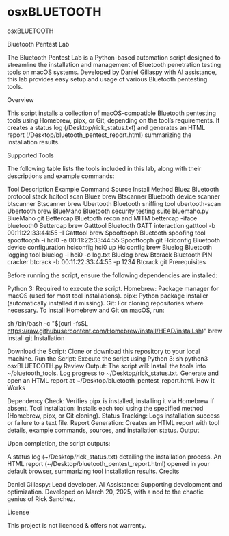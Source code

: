 # osxBLUETOOTH
osxBLUETOOTH

Bluetooth Pentest Lab

The Bluetooth Pentest Lab is a Python-based automation script designed to streamline the installation and management of Bluetooth penetration testing tools on macOS systems. Developed by Daniel Gillaspy with AI assistance, this lab provides easy setup and usage of various Bluetooth pentesting tools.

Overview

This script installs a collection of macOS-compatible Bluetooth pentesting tools using Homebrew, pipx, or Git, depending on the tool’s requirements. It creates a status log (/Desktop/rick_status.txt) and generates an HTML report (/Desktop/bluetooth_pentest_report.html) summarizing the installation results.

Supported Tools

The following table lists the tools included in this lab, along with their descriptions and example commands:

Tool	Description	Example Command	Source	Install Method
Bluez	Bluetooth protocol stack	hcitool scan	Bluez	brew
Btscanner	Bluetooth device scanner	btscanner	Btscanner	brew
Ubertooth	Bluetooth sniffing tool	ubertooth-scan	Ubertooth	brew
BlueMaho	Bluetooth security testing suite	bluemaho.py	BlueMaho	git
Bettercap	Bluetooth recon and MITM	bettercap -iface bluetooth0	Bettercap	brew
Gatttool	Bluetooth GATT interaction	gatttool -b 00:11:22:33:44:55 -I	Gatttool	brew
Spooftooph	Bluetooth spoofing tool	spooftooph -i hci0 -a 00:11:22:33:44:55	Spooftooph	git
Hciconfig	Bluetooth device configuration	hciconfig hci0 up	Hciconfig	brew
Bluelog	Bluetooth logging tool	bluelog -i hci0 -o log.txt	Bluelog	brew
Btcrack	Bluetooth PIN cracker	btcrack -b 00:11:22:33:44:55 -p 1234	Btcrack	git
Prerequisites

Before running the script, ensure the following dependencies are installed:

Python 3: Required to execute the script.
Homebrew: Package manager for macOS (used for most tool installations).
pipx: Python package installer (automatically installed if missing).
Git: For cloning repositories where necessary.
To install Homebrew and Git on macOS, run:

sh
/bin/bash -c "$(curl -fsSL https://raw.githubusercontent.com/Homebrew/install/HEAD/install.sh)"
brew install git
Installation

Download the Script: Clone or download this repository to your local machine.
Run the Script: Execute the script using Python 3:
sh
python3 osxBLUETOOTH.py
Review Output: The script will:
Install the tools into ~/bluetooth_tools.
Log progress to ~/Desktop/rick_status.txt.
Generate and open an HTML report at ~/Desktop/bluetooth_pentest_report.html.
How It Works

Dependency Check: Verifies pipx is installed, installing it via Homebrew if absent.
Tool Installation: Installs each tool using the specified method (Homebrew, pipx, or Git cloning).
Status Tracking: Logs installation success or failure to a text file.
Report Generation: Creates an HTML report with tool details, example commands, sources, and installation status.
Output

Upon completion, the script outputs:

A status log (~/Desktop/rick_status.txt) detailing the installation process.
An HTML report (~/Desktop/bluetooth_pentest_report.html) opened in your default browser, summarizing tool installation results.
Credits

Daniel Gillaspy: Lead developer.
AI Assistance: Supporting development and optimization.
Developed on March 20, 2025, with a nod to the chaotic genius of Rick Sanchez.

License

This project is not licenced & offers not warrenty.
